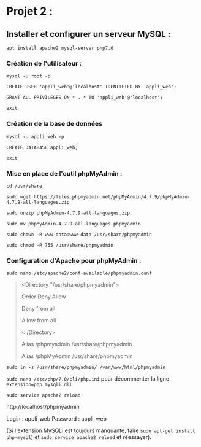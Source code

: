 # Projet 2 : 

## Installer et configurer un serveur MySQL :

`apt install apache2 mysql-server php7.0`


### Création de l'utilisateur :

`mysql -u root -p`

`CREATE USER 'appli_web'@'localhost' IDENTIFIED BY 'appli_web';`

`GRANT ALL PRIVILEGES ON * . * TO 'appli_web'@'localhost';`

`exit`


### Création de la base de données

`mysql -u appli_web -p`

`CREATE DATABASE appli_web;`

`exit` 


### Mise en place de l'outil phpMyAdmin :

`cd /usr/share`

`sudo wget https://files.phpmyadmin.net/phpMyAdmin/4.7.9/phpMyAdmin-4.7.9-all-languages.zip`

`sudo unzip phpMyAdmin-4.7.9-all-languages.zip`

`sudo mv phpMyAdmin-4.7.9-all-languages phpmyadmin`

`sudo chown -R www-data:www-data /usr/share/phpmyadmin`

`sudo chmod -R 755 /usr/share/phpmyadmin`


### Configuration d'Apache pour phpMyAdmin : 

`sudo nano /etc/apache2/conf-available/phpmyadmin.conf`

> <Directory "/usr/share/phpmyadmin">
>
>    Order Deny,Allow
>
>    Deny from all
>
>    Allow from all
>
> < /Directory>
>
>  Alias /phpmyadmin /usr/share/phpmyadmin
>
>  Alias /phpMyAdmin /usr/share/phpmyadmin

`sudo ln -s /usr/share/phpmyadmin/ /var/www/html/phpmyadmin`


`sudo nano /etc/php/7.0/cli/php.ini` pour décommenter la ligne `extension=php_mysqli.dll`

`sudo service apache2 reload`

http://localhost/phpmyadmin

Login : appli_web
Password : appli_web

(Si l'extension MySQLi est toujours manquante, faire `sudo apt-get install php-mysql`) et `sudo service apache2 reload` et réessayer).
